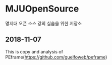 # MJUOpenSource
명지대 오픈 소스 강의 실습을 위한 저장소

## 2018-11-07


This is copy and analysis of PEframe(https://github.com/guelfoweb/peframe)
